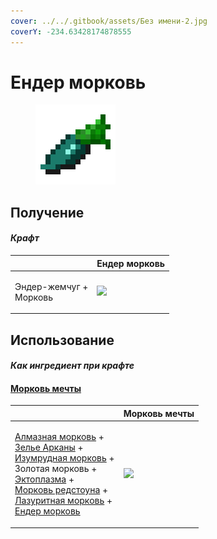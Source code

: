 ```yaml
---
cover: ../../.gitbook/assets/Без имени-2.jpg
coverY: -234.63428174878555
---
```


# Ендер морковь

<figure><img src="../../.gitbook/assets/carrot_ender_128.png" alt=""><figcaption></figcaption></figure>

## Получение

#### _Крафт_

|                                  | Ендер морковь                                |
| -------------------------------- | -------------------------------------------- |
| <p>Эндер-жемчуг +<br>Морковь</p> | ![](../../.gitbook/assets/carrot\_ender.png) |

## Использование

#### _Как ингредиент при крафте_

#### [Морковь мечты](dream\_carrot.md)

|                                                                                                                                                                                                                                                                                                                                                                                                      | Морковь мечты                                |
| ---------------------------------------------------------------------------------------------------------------------------------------------------------------------------------------------------------------------------------------------------------------------------------------------------------------------------------------------------------------------------------------------------- | -------------------------------------------- |
| <p><a href="carrot_diamond.md">Алмазная морковь</a> +<br><a href="weak_arcana_potion.md">Зелье Арканы</a> +<br><a href="carrot_emerald.md">Изумрудная морковь</a> +<br>Золотая морковь +<br><a href="ectoplasm.md">Эктоплазма</a> +<br><a href="carrot_redstone.md">Морковь редстоуна</a> +<br><a href="carrot_lapis.md">Лазуритная морковь</a> +<br><a href="carrot_ender.md">Ендер морковь</a></p> | ![](../../.gitbook/assets/dream\_carrot.png) |
